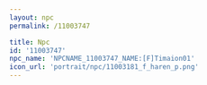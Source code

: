```yaml
---
layout: npc
permalink: /11003747

title: Npc
id: '11003747'
npc_name: 'NPCNAME_11003747_NAME:[F]Timaion01'
icon_url: 'portrait/npc/11003181_f_haren_p.png'
---
```

